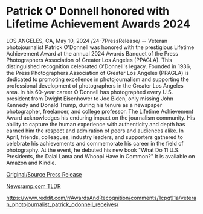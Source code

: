 # Patrick O' Donnell honored with Lifetime Achievement Awards 2024

LOS ANGELES, CA, May 10, 2024 /24-7PressRelease/ -- Veteran photojournalist Patrick O'Donnell was honored with the prestigious Lifetime Achievement Award at the annual 2024 Awards Banquet of the Press Photographers Association of Greater Los Angeles (PPAGLA). This distinguished recognition celebrated O'Donnell's legacy.  Founded in 1936, the Press Photographers Association of Greater Los Angeles (PPAGLA) is dedicated to promoting excellence in photojournalism and supporting the professional development of photographers in the Greater Los Angeles area.   In his 60-year career O'Donnell has photographed every U.S. president from Dwight Eisenhower to Joe Biden, only missing John Kennedy and Donald Trump, during his tenure as a newspaper photographer, freelancer, and college professor.   The Lifetime Achievement Award acknowledges his enduring impact on the journalism community. His ability to capture the human experience with authenticity and depth has earned him the respect and admiration of peers and audiences alike.  In April, friends, colleagues, industry leaders, and supporters gathered to celebrate his achievements and commemorate his career in the field of photography. At the event, he debuted his new book "What Do 11 U.S. Presidents, the Dalai Lama and Whoopi Have in Common?" It is available on Amazon and Kindle. 

[Original/Source Press Release](https://newlive.24-7pressrelease.com/press-release/510787/patrick-o-donnell-honored-with-lifetime-achievement-awards-2024)
                    

[Newsramp.com TLDR](None) 

https://www.reddit.com/r/AwardsAndRecognition/comments/1cpq91a/veteran_photojournalist_patrick_odonnell_receives/